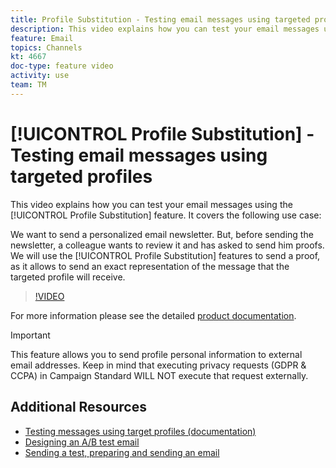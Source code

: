 ```yaml
---
title: Profile Substitution - Testing email messages using targeted profiles
description: This video explains how you can test your email messages using the profile substitution feature.
feature: Email  
topics: Channels
kt: 4667
doc-type: feature video
activity: use
team: TM
---
```


# [!UICONTROL Profile Substitution] - Testing email messages using targeted profiles

This video explains how you can test your email messages using the [!UICONTROL Profile Substitution] feature. It covers the following use case:

We want to send a personalized email newsletter. But, before sending the newsletter, a colleague wants to review it and has asked to send him proofs. We will use the [!UICONTROL Profile Substitution] features to send a proof, as it allows to send an exact representation of the message that the targeted profile will receive.

>[!VIDEO](https://video.tv.adobe.com/v/32368?quality=12)

For more information  please see the detailed [product documentation]( https://docs.adobe.com/content/help/en/campaign-standard/using/testing-and-sending/preparing-and-testing-messages/testing-messages-using-target.html).

>[!IMPORTANT]
>
>This feature allows you to send profile personal information to external email addresses. Keep in mind that executing privacy requests (GDPR & CCPA) in Campaign Standard WILL NOT execute that request externally.
>

## Additional Resources

* [Testing messages using target profiles (documentation)]( https://docs.adobe.com/content/help/en/campaign-standard/using/testing-and-sending/preparing-and-testing-messages/testing-messages-using-target.html)
* [Designing an A/B test email](/help/acs/communication-channels/email/a-b-testing.md)
* [Sending a test, preparing and sending an email](/help/acs/communication-channels/email/sending-test-preparing-sending-email.md)
